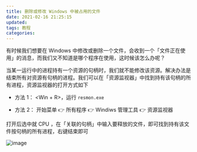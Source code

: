 ```yaml
---
title: 删除或修改 Windows 中被占用的文件
date: 2021-02-16 21:25:15
updated: 
tags: 教程
categories: 
---
```


有时候我们想要在 Windows 中修改或删除一个文件，会收到一个「文件正在使用」的消息，而我们又不知道是哪个程序在使用，这时候该怎么办呢？

当某一运行中的进程持有一个资源的句柄时，我们就不能修改该资源。解决办法是结束所有对资源有句柄的进程。我们可以在「资源监视器」中找到持有该句柄的所有进程，资源监视器的打开方式如下

- 方法 1：
<Win + R>，运行 `resmon.exe`


- 方法 2：
开始菜单 👉 所有程序 👉 Windiws 管理工具 👉 资源监视器

打开后选中就 CPU ，在「关联的句柄」中输入要释放的文件，即可找到持有该文件按句柄的所有进程，右键结束即可

![image](https://ced-md-picture.oss-cn-beijing.aliyuncs.com/img/20210216212626.png)
